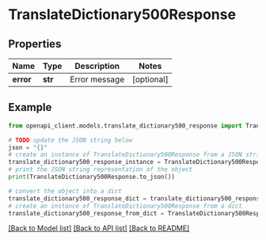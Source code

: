 # TranslateDictionary500Response


## Properties

Name | Type | Description | Notes
------------ | ------------- | ------------- | -------------
**error** | **str** | Error message | [optional] 

## Example

```python
from openapi_client.models.translate_dictionary500_response import TranslateDictionary500Response

# TODO update the JSON string below
json = "{}"
# create an instance of TranslateDictionary500Response from a JSON string
translate_dictionary500_response_instance = TranslateDictionary500Response.from_json(json)
# print the JSON string representation of the object
print(TranslateDictionary500Response.to_json())

# convert the object into a dict
translate_dictionary500_response_dict = translate_dictionary500_response_instance.to_dict()
# create an instance of TranslateDictionary500Response from a dict
translate_dictionary500_response_from_dict = TranslateDictionary500Response.from_dict(translate_dictionary500_response_dict)
```
[[Back to Model list]](../README.md#documentation-for-models) [[Back to API list]](../README.md#documentation-for-api-endpoints) [[Back to README]](../README.md)


